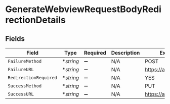 # GenerateWebviewRequestBodyRedirectionDetails


## Fields

| Field                 | Type                  | Required              | Description           | Example               |
| --------------------- | --------------------- | --------------------- | --------------------- | --------------------- |
| `FailureMethod`       | **string*             | :heavy_minus_sign:    | N/A                   | POST                  |
| `FailureURL`          | **string*             | :heavy_minus_sign:    | N/A                   | https://ayoconnect.id |
| `RedirectionRequired` | **string*             | :heavy_minus_sign:    | N/A                   | YES                   |
| `SuccessMethod`       | **string*             | :heavy_minus_sign:    | N/A                   | PUT                   |
| `SuccessURL`          | **string*             | :heavy_minus_sign:    | N/A                   | https://ayoconnect.id |